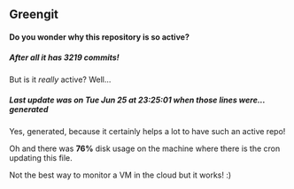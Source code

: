 ## Greengit

#### Do you wonder why this repository is so active?

##### After all it has 3219 commits!

But is it *really* active? Well...

##### Last update was on Tue Jun 25 at 23:25:01 when those lines were... generated

Yes, generated, because it certainly helps a lot to have such an active repo!

Oh and there was **76%** disk usage on the machine
where there is the cron updating this file.

Not the best way to monitor a VM in the cloud but it works! :)

